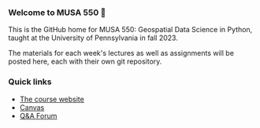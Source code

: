 ### Welcome to MUSA 550 👋

This is the GitHub home for MUSA 550: Geospatial Data Science in Python, 
taught at the University of Pennsylvania in fall 2023. 

The materials for each week's lectures as well as assignments will be posted 
here, each with their own git repository. 

### Quick links

- [The course website](https://musa-550-fall-2023.github.io/)
- [Canvas](https://canvas.upenn.edu/courses/1740535)
- [Q&A Forum](https://edstem.org/us/courses/42616/discussion/)